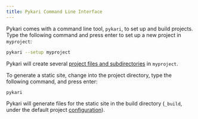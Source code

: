 ```yaml
---
title: Pykari Command Line Interface
---
```


Pykari comes with a command line tool, `pykari`, to set up and build projects. Type the following command and press enter to set up a new project in `myproject`:

```bash
pykari --setup myproject
```

Pykari will create several [project files and subdirectories](organization.html) in `myproject`.

To generate a static site, change into the project directory, type the following command, and press enter:

```bash
pykari
```

Pykari will generate files for the static site in the build directory (`_build`, under the default project [configuration](configuration.html)).
